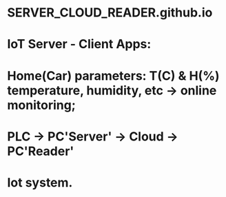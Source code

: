 # SERVER_CLOUD_READER.github.io
# IoT Server - Client Apps: 
# Home(Car) parameters: T(C) & H(%) temperature, humidity, etc -> online monitoring;
# PLC -> PC'Server' -> Cloud -> PC'Reader'
# Iot system.   
